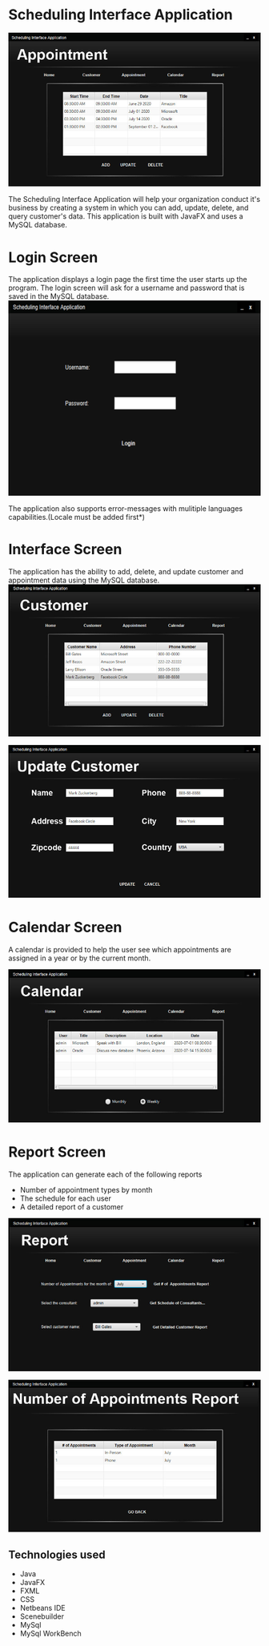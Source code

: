 # Scheduling Interface Application
![Appointment screen](https://raw.githubusercontent.com/rjpadilla/SchedulingInterfaceApplication/master/screenshots/appointmentscreen.jpg "Appointment screen")

The Scheduling Interface Application will help your organization conduct it's business by creating a system in which you can add, update, delete, and query customer's data. This application is built with JavaFX and uses a MySQL database.

# Login Screen
The application displays a login page the first time the user starts up the program. The login screen will ask for a username and password that is saved in the MySQL database.
![Login screen](https://raw.githubusercontent.com/rjpadilla/SchedulingInterfaceApplication/master/screenshots/login.jpg "Login screen")

The application also supports error-messages with mulitiple languages capabilities.(Locale must be added first*)


# Interface Screen
The application has the ability to add, delete, and update customer and appointment data using the MySQL database.
![Interface screen](https://raw.githubusercontent.com/rjpadilla/SchedulingInterfaceApplication/master/screenshots/customerscreen.jpg "Interface screen")

![Update screen](https://raw.githubusercontent.com/rjpadilla/SchedulingInterfaceApplication/master/screenshots/updatescreen.jpg "Update screen")


# Calendar Screen
A calendar is provided to help the user see which appointments are assigned in a year or by the current month.

![Calendar screen](https://raw.githubusercontent.com/rjpadilla/SchedulingInterfaceApplication/master/screenshots/calendarscreen.jpg "Calendar screen")

# Report Screen
The application can generate each of the following reports

* Number of appointment types by month
* The schedule for each user
* A detailed report of a customer

![Report screen](https://raw.githubusercontent.com/rjpadilla/SchedulingInterfaceApplication/master/screenshots/reportscreen.jpg "Report screen")

![Number screen](https://raw.githubusercontent.com/rjpadilla/SchedulingInterfaceApplication/master/screenshots/numberscreen.jpg "Number screen")

## Technologies used
* Java
* JavaFX
* FXML
* CSS
* Netbeans IDE
* Scenebuilder
* MySql
* MySql WorkBench